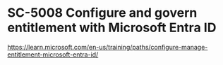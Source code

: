 # SC-5008 Configure and govern entitlement with Microsoft Entra ID

https://learn.microsoft.com/en-us/training/paths/configure-manage-entitlement-microsoft-entra-id/

